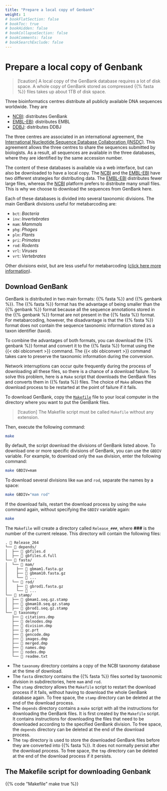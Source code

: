 ```yaml
---
title: "Prepare a local copy of Genbank"
weight: 1
# bookFlatSection: false
# bookToc: true
# bookHidden: false
# bookCollapseSection: false
# bookComments: false
# bookSearchExclude: false
---
```


# Prepare a local copy of Genbank

> [!caution] A local copy of the GenBank database requires a lot of disk space.
> A whole copy of GenBank stored as compressed {{% fasta %}} files takes up about 1TB of disk
> space.

Three bioinformatics centres distribute all publicly available DNA sequences worldwide. They are

- [NCBI](https://www.ncbi.nlm.nih.gov/genome/): distributes GenBank
- [EMBL-EBI](https://www.ebi.ac.uk/ena/browser/home): distributes EMBL
- [DDBJ](https://www.ddbj.nig.ac.jp/ddbj/index-e.html): distributes DDBJ

The three centres are associated in an international agreement, the [International Nucleotide Sequence Database Collaboration (INSDC)](https://www.insdc.org/). This agreement allows the three centres to share the sequences submitted by biologists. As a result, all sequences are available in the three databases, where they are identified by the same accession number.

The content of these databases is available via a web interface, but can also be downloaded to have a local copy.
The [NCBI](https://www.ncbi.nlm.nih.gov/genome/) and the [EMBL-EBI](https://www.ebi.ac.uk/ena/browser/home) have two different strategies for distributing data. The [EMBL-EBI](https://www.ebi.ac.uk/ena/browser/home) distributes fewer large files, whereas the [NCBI](https://www.ncbi.nlm.nih.gov/genome/) platform prefers to distribute many small files. This is why we choose to download the sequences from GenBank here.

Each of these databases is divided into several taxonomic divisions. The main GenBank divisions useful for metabarcoding are:

- `bct`: *Bacteria*
- `inv`: *Invertebrates*
- `mam`: *Mammals*
- `phg`: *Phages*
- `pln`: *Plants*
- `pri`: *Primates*
- `rod`: *Rodents*
- `vrl`: *Viruses*
- `vrt`: *Vertebrates*

Other divisions exist, but are less useful for metabarcoding ([click here more information](https://www.ncbi.nlm.nih.gov/genbank/htgs/divisions/)).

## Download GenBank

GenBank is distributed in two main formats: {{% fasta %}} and {{% genbank %}}. The {{% fasta %}} format has the advantage of being smaller than the {{% genbank %}} format because all the sequence annotations stored in the {{% genbank %}} format are not present in the {{% fasta %}} format. For metabarcoding, however, the disadvantage is that the {{% fasta %}} format does not contain the sequence taxonomic information stored as a taxon identifier (taxid).

To combine the advantages of both formats, you can download the {{% genbank %}} format and convert it to the {{% fasta %}} format using the {{< obi obiconvert >}} command. The {{< obi obiconvert >}} command takes care to preserve the taxonomic information during the conversion.

Network interruptions can occur quite frequently during the process of downloading all these files, so there is a chance of a download failure. To solve this problem, here is a `Make` script that downloads the GenBank files and converts them in {{% fasta %}} files.
The choice of `Make` allows the download process to be restarted at the point of failure if it fails.

To download GenBank, copy the <a href="Makefile" type="text/x-makefile" download="Makefile">`Makefile`</a> file to your local computer in the directory where you want to put the GenBank files. 

> [!caution] The Makefile script must be called `Makefile` without any extension.

Then, execute the following command:

```bash
make
```

By default, the script download the divisions of GenBank listed above. To download one or more specific divisions of GenBank, you can use the `GBDIV` variable. For example, to download only the `mam` division, enter the following command:

```bash
make GBDIV=mam
```

To download several divisions like `mam` and `rod`, separate the names by a space:

```bash
make GBDIV="mam rod"
```

If the download fails, restart the download process by using the `make` command again, without specifying the `GBDIV` variable again:

```bash
make
```

The `Makefile` will create a directory called `Release_###`, where **###** is the number of the current release. This directory will contain the following files:

```
. 📂 Release_264
└── 📂 depends/
│  ├── 📄 gbfiles.d
│  ├── 📄 gbfiles.d.full
└── 📂 fasta/
│  └── 📂 mam/
│    ├── 📄 gbmam1.fasta.gz
│    ├── 📄 gbmam10.fasta.gz
│    └── 📄 ...
│  └── 📂 rod/
│    ├── 📄 gbrod1.fasta.gz
│    └── 📄 ...
└── 📂 stamp/
│  ├── 📄 gbmam1.seq.gz.stamp
│  ├── 📄 gbmam10.seq.gz.stamp
│  ├── 📄 gbrod1.seq.gz.stamp
└── 📂 taxonomy/
   ├── 📄 citations.dmp
   ├── 📄 delnodes.dmp
   ├── 📄 division.dmp
   ├── 📄 gc.prt
   ├── 📄 gencode.dmp
   ├── 📄 images.dmp
   ├── 📄 merged.dmp
   ├── 📄 names.dmp
   ├── 📄 nodes.dmp
   └── 📄 readme.txt
```

- The `taxonomy` directory contains a copy of the NCBI taxonomy database at the time of download. 
- The `fasta` directory contains the {{% fasta %}} files sorted by taxonomic division in subdirectories, here `mam` and `rod`. 
- The `stamp` directory allows the `Makefile` script to restart the download process if it fails, without having to download the whole GenBank database again. To free space, the `stamp` directory can be deleted at the end of the download process.
- The `depends` directory contains a `make` script with all the instructions for downloading the GenBank files. It is first created by the `Makefile` script. It contains instructions for downloading the files that need to be downloaded according to the specified GenBank division. To free space, the `depends` directory can be deleted at the end of the download process.
- The `tmp` directory is used to store the downloaded GenBank files before they are converted into {{% fasta %}}. It does not normally persist after the download process. To free space, the `tmp` directory can be deleted at the end of the download process if it persists.

## The Makefile script for downloading Genbank

{{% code "Makefile" make true %}}